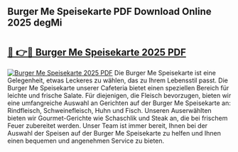 ## Burger Me Speisekarte PDF Download Online 2025 degMi

# <h2><a href="http://gc8n85.nevu.top/?p=Burger+Me+Speisekarte">🔗 👉🔴 Burger Me Speisekarte 2025 PDF</a></h2>

[![Burger Me Speisekarte 2025 PDF](https://i.imgur.com/dBaPXMq.png)](http://gc8n85.nevu.top/?p=Burger+Me+Speisekarte)
Die Burger Me Speisekarte ist eine Gelegenheit, etwas Leckeres zu wählen, das zu Ihrem Lebensstil passt. Die Burger Me Speisekarte unserer Cafeteria bietet einen speziellen Bereich für leichte und frische Salate. Für diejenigen, die Fleisch bevorzugen, bieten wir eine umfangreiche Auswahl an Gerichten auf der Burger Me Speisekarte an: Rindfleisch, Schweinefleisch, Huhn und Fisch. Unseren Auserwählten bieten wir Gourmet-Gerichte wie Schaschlik und Steak an, die bei frischem Feuer zubereitet werden. Unser Team ist immer bereit, Ihnen bei der Auswahl der Speisen auf der Burger Me Speisekarte zu helfen und Ihnen einen bequemen und angenehmen Service zu bieten.
